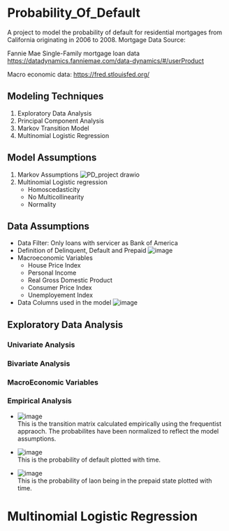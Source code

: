 # Probability_Of_Default
A project to model the probability of default for residential mortgages from California originating in 2006 to 2008. 
Mortgage Data Source: 

Fannie Mae Single-Family mortgage loan data https://datadynamics.fanniemae.com/data-dynamics/#/userProduct

Macro economic data: https://fred.stlouisfed.org/

## Modeling Techniques
1. Exploratory Data Analysis
2. Principal Component Analysis
3. Markov Transition Model
4. Multinomial Logistic Regression

## Model Assumptions
1. Markov Assumptions
  ![PD_project drawio](https://user-images.githubusercontent.com/21989815/142073033-1dd496a7-bab7-40ae-ad51-a857418d7916.png)
2. Multinomial Logistic regression
   - Homoscedasticity 
   - No Multicollinearity 
   - Normality
 
## Data Assumptions
- Data Filter: Only loans with servicer as Bank of America
- Definition of Delinquent, Default and Prepaid
  ![image](https://user-images.githubusercontent.com/21989815/142073769-11b6b144-ef7f-48cb-8de8-4e8d36910920.png)
- Macroeconomic Variables
  - House Price Index
  - Personal Income
  - Real Gross Domestic Product
  - Consumer Price Index
  - Unemployement Index
- Data Columns used in the model
  ![image](https://user-images.githubusercontent.com/21989815/142074063-16fca82b-f27f-4d9f-aca6-9e857370496a.png)

## Exploratory Data Analysis
### Univariate Analysis
### Bivariate Analysis
### MacroEconomic Variables
### Empirical Analysis

  - ![image](https://user-images.githubusercontent.com/21989815/142074902-04e82a56-346d-4506-a22d-bae2ca0aa79a.png) <br />
  This is the transition matrix calculated empirically using the frequentist appraoch. The  probabilites have been normalized to reflect the model assumptions. 

  - ![image](https://user-images.githubusercontent.com/21989815/142075150-954ab498-c71f-4b87-9472-daf9a9c692b7.png) <br />
  This is the probability of default plotted with time. 

  - ![image](https://user-images.githubusercontent.com/21989815/142075293-227ddf7c-ca9c-48b7-ae47-94f1bb6f82ed.png) <br />
  This is the probability of laon being in the prepaid state plotted with time. 

# Multinomial Logistic Regression




